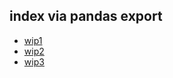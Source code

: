## index via pandas export
- [wip1](/image/index-try-1.md)
- [wip2](/image/index-try-2.md)
- [wip3](/image/index-try-3.md)
